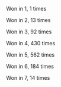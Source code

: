 Won in 1, 1 times

Won in 2, 13 times

Won in 3, 92 times

Won in 4, 430 times

Won in 5, 562 times

Won in 6, 184 times

Won in 7, 14 times 
